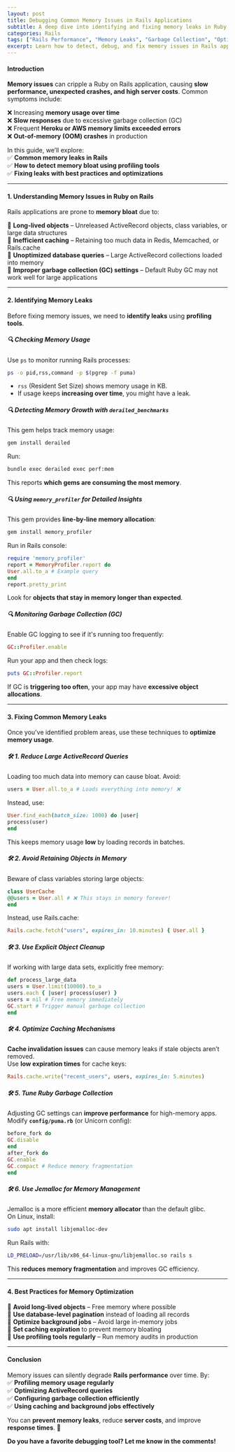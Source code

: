 ```yaml
---
layout: post
title: Debugging Common Memory Issues in Rails Applications
subtitle: A deep dive into identifying and fixing memory leaks in Ruby on Rails applications.
categories: Rails
tags: ["Rails Performance", "Memory Leaks", "Garbage Collection", "Optimization", "Profiling"]
excerpt: Learn how to detect, debug, and fix memory issues in Rails applications using profiling tools, garbage collection tuning, and best practices.
---
```


#### **Introduction**
**Memory issues** can cripple a Ruby on Rails application, causing **slow performance, unexpected crashes, and high server costs**. Common symptoms include:

❌ Increasing **memory usage over time**  
❌ **Slow responses** due to excessive garbage collection (GC)  
❌ Frequent **Heroku or AWS memory limits exceeded errors**  
❌ **Out-of-memory (OOM) crashes** in production

In this guide, we’ll explore:  
✅ **Common memory leaks in Rails**  
✅ **How to detect memory bloat using profiling tools**  
✅ **Fixing leaks with best practices and optimizations**

---

#### **1. Understanding Memory Issues in Ruby on Rails**
Rails applications are prone to **memory bloat** due to:

🔹 **Long-lived objects** – Unreleased ActiveRecord objects, class variables, or large data structures  
🔹 **Inefficient caching** – Retaining too much data in Redis, Memcached, or Rails.cache  
🔹 **Unoptimized database queries** – Large ActiveRecord collections loaded into memory  
🔹 **Improper garbage collection (GC) settings** – Default Ruby GC may not work well for large applications

---

#### **2. Identifying Memory Leaks**
Before fixing memory issues, we need to **identify leaks** using **profiling tools**.

##### **🔍 Checking Memory Usage**
Use `ps` to monitor running Rails processes:  
```sh
ps -o pid,rss,command -p $(pgrep -f puma)
```
- `rss` (Resident Set Size) shows memory usage in KB.
- If usage keeps **increasing over time**, you might have a leak.

##### **🔍 Detecting Memory Growth with `derailed_benchmarks`**
This gem helps track memory usage:  
```sh
gem install derailed
```  
Run:  
```sh
bundle exec derailed exec perf:mem
```  
This reports **which gems are consuming the most memory**.

##### **🔍 Using `memory_profiler` for Detailed Insights**
This gem provides **line-by-line memory allocation**:  
```sh
gem install memory_profiler
```  
Run in Rails console:  
```ruby
require 'memory_profiler'
report = MemoryProfiler.report do
User.all.to_a # Example query
end
report.pretty_print
```  
Look for **objects that stay in memory longer than expected**.

##### **🔍 Monitoring Garbage Collection (GC)**
Enable GC logging to see if it's running too frequently:  
```ruby
GC::Profiler.enable
```  
Run your app and then check logs:  
```ruby
puts GC::Profiler.report
```  
If GC is **triggering too often**, your app may have **excessive object allocations**.

---

#### **3. Fixing Common Memory Leaks**
Once you've identified problem areas, use these techniques to **optimize memory usage**.

##### **🛠️ 1. Reduce Large ActiveRecord Queries**
Loading too much data into memory can cause bloat. Avoid:  
```ruby
users = User.all.to_a # Loads everything into memory! ❌
```  
Instead, use:  
```ruby
User.find_each(batch_size: 1000) do |user|
process(user)
end
```  
This keeps memory usage **low** by loading records in batches.

##### **🛠️ 2. Avoid Retaining Objects in Memory**
Beware of class variables storing large objects:  
```ruby
class UserCache
@@users = User.all # ❌ This stays in memory forever!
end
```  
Instead, use Rails.cache:  
```ruby
Rails.cache.fetch("users", expires_in: 10.minutes) { User.all }
```

##### **🛠️ 3. Use Explicit Object Cleanup**
If working with large data sets, explicitly free memory:  
```ruby
def process_large_data
users = User.limit(10000).to_a
users.each { |user| process(user) }
users = nil # Free memory immediately
GC.start # Trigger manual garbage collection
end
```

##### **🛠️ 4. Optimize Caching Mechanisms**
**Cache invalidation issues** can cause memory leaks if stale objects aren’t removed.  
Use **low expiration times** for cache keys:  
```ruby
Rails.cache.write("recent_users", users, expires_in: 5.minutes)
```

##### **🛠️ 5. Tune Ruby Garbage Collection**
Adjusting GC settings can **improve performance** for high-memory apps.  
Modify **`config/puma.rb`** (or Unicorn config):  
```ruby
before_fork do
GC.disable
end
after_fork do
GC.enable
GC.compact # Reduce memory fragmentation
end
```

##### **🛠️ 6. Use Jemalloc for Memory Management**
Jemalloc is a more efficient **memory allocator** than the default glibc.  
On Linux, install:  
```sh
sudo apt install libjemalloc-dev
```  
Run Rails with:  
```sh
LD_PRELOAD=/usr/lib/x86_64-linux-gnu/libjemalloc.so rails s
```  
This **reduces memory fragmentation** and improves GC efficiency.

---

#### **4. Best Practices for Memory Optimization**
🔹 **Avoid long-lived objects** – Free memory where possible  
🔹 **Use database-level pagination** instead of loading all records  
🔹 **Optimize background jobs** – Avoid large in-memory jobs  
🔹 **Set caching expiration** to prevent memory bloating  
🔹 **Use profiling tools regularly** – Run memory audits in production

---

#### **Conclusion**
Memory issues can silently degrade **Rails performance** over time. By:  
✅ **Profiling memory usage regularly**  
✅ **Optimizing ActiveRecord queries**  
✅ **Configuring garbage collection efficiently**  
✅ **Using caching and background jobs effectively**

You can **prevent memory leaks**, reduce **server costs**, and improve **response times**. 🚀

**Do you have a favorite debugging tool? Let me know in the comments!**  
